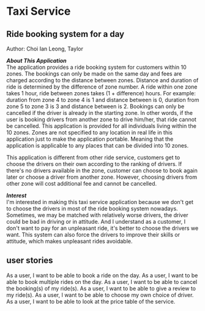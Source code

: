 # Taxi Service

## Ride booking system for a day 
Author: Choi Ian Leong, Taylor

***About This Application*** \
The application provides a ride booking system for customers within 10 zones. 
The bookings can only be made on the same day and fees are charged according to the distance between zones. 
Distance and duration of ride is determined by the difference of zone number.
A ride within one zone takes 1 hour, ride between zones takes (1 + difference) hours. 
For example: duration from zone 4 to zone 4 is 1 and distance between is 0, duration from zone 5 to zone 3 is 3 and distance between is 2.
Bookings can only be cancelled if the driver is already in the starting zone. 
In other words, if the user is booking drivers from another zone to drive him/her, that ride cannot be cancelled.
This application is provided for all individuals living within the 10 zones. 
Zones are not specified to any location in real life in this application just to make the application portable.
Meaning that the application is applicable to any places that can be divided into 10 zones. 

This application is different from other ride service, customers get to choose the drivers on their own according to the ranking of drivers.
If there's no drivers available in the zone, customer can choose to book again later or choose a driver from another zone. 
However, choosing drivers from other zone will cost additional fee and cannot be cancelled. 

***Interest*** \
I'm interested in making this taxi service application because we don't get to choose the drivers in most of the ride booking system nowadays.
Sometimes, we may be matched with relatively worse drivers, the driver could be bad in driving or in attitude.
And I understand as a customer, I don't want to pay for an unpleasant ride, it's better to choose the drivers we want.
This system can also force the drivers to improve their skills or attitude, which makes unpleasant rides avoidable.


## user stories
As a user, I want to be able to book a ride on the day.
As a user, I want to be able to book multiple rides on the day.
As a user, I want to be able to cancel the booking(s) of my ride(s).
As a user, I want to be able to give a review to my ride(s).
As a user, I want to be able to choose my own choice of driver.
As a user, I want to be able to look at the price table of the service.


